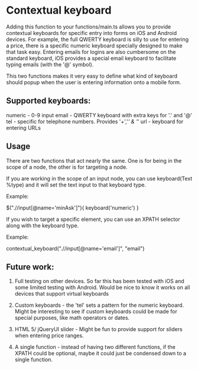 # Contextual keyboard

Adding this function to your functions/main.ts allows you to provide contextual keyboards for specific entry into forms on iOS and Android devices. For example, the full QWERTY keyboard is silly to use for entering a price, there is a specific numeric keyboard specially designed to make that task easy. Entering emails for logins are also cumbersome on the standard keyboard, iOS provides a special email keyboard to facilitate typing emails (with the '@' symbol).

This two functions makes it very easy to define what kind of keyboard should popup when the user is entering information onto a mobile form.

## Supported keyboards:
numeric - 0-9 input
email - QWERTY keyboard with extra keys for '.' and '@'
tel - specific for telephone numbers. Provides '+','*' & '*'
url - keyboard for entering URLs

## Usage
There are two functions that act nearly the same. One is for being in the scope of a node, the other is for targeting a node.

If you are working in the scope of an input node, you can use keyboard(Text %type) and it will set the text input to that keyboard type.

Example:

$(".//input[@name='minAsk']"){
keyboard('numeric')
}

If you wish to target a specific element, you can use an XPATH selector along with the keyboard type.

Example:

contextual_keyboard(".//input[@name='email']", "email")

## Future work:

1. Full testing on other devices. So far this has been tested with iOS and some limited testing with Android. Would be nice to know it works on all devices that support virtual keyboards

2. Custom keyboards -  the 'tel' sets a pattern for the numeric keyboard. Might be interesting to see if custom keyboards could be made for special purposes, like math operators or dates.

3. HTML 5/ jQueryUI slider - Might be fun to provide support for sliders when entering price ranges.

4. A single function - instead of having two different functions, if the XPATH could be optional, maybe it could just be condensed down to a single function.